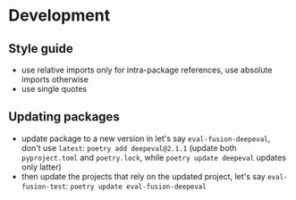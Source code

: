 # Development

## Style guide

- use relative imports only for intra-package references, use absolute imports otherwise
- use single quotes

## Updating packages

- update package to a new version in let's say `eval-fusion-deepeval`, don't use `latest`: `poetry add deepeval@2.1.1` (update both `pyproject.toml` and `poetry.lock`, while `poetry update deepeval` updates only latter)
- then update the projects that rely on the updated project, let's say `eval-fusion-test`: `poetry update eval-fusion-deepeval`
